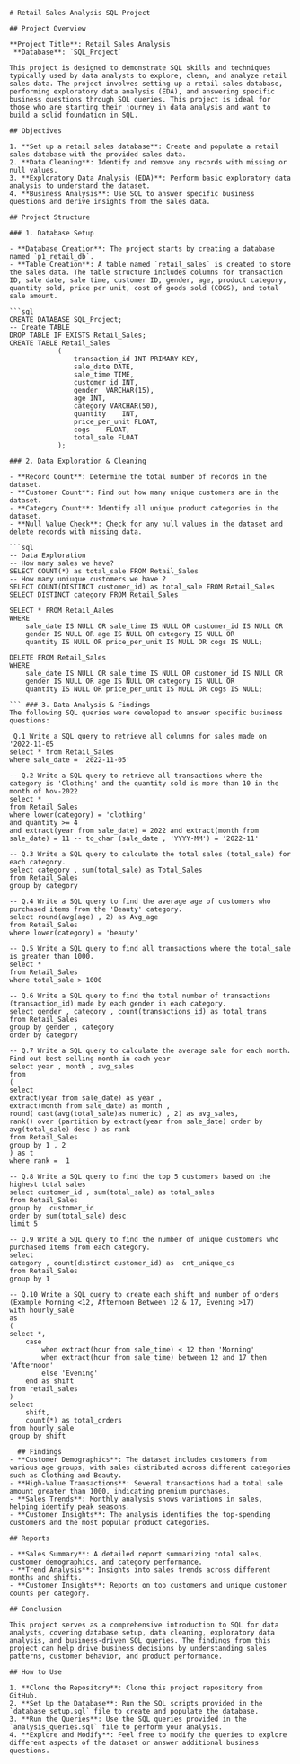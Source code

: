 ```
# Retail Sales Analysis SQL Project

## Project Overview

**Project Title**: Retail Sales Analysis  
 **Database**: `SQL_Project`

This project is designed to demonstrate SQL skills and techniques typically used by data analysts to explore, clean, and analyze retail sales data. The project involves setting up a retail sales database, performing exploratory data analysis (EDA), and answering specific business questions through SQL queries. This project is ideal for those who are starting their journey in data analysis and want to build a solid foundation in SQL.

## Objectives

1. **Set up a retail sales database**: Create and populate a retail sales database with the provided sales data.
2. **Data Cleaning**: Identify and remove any records with missing or null values.
3. **Exploratory Data Analysis (EDA)**: Perform basic exploratory data analysis to understand the dataset.
4. **Business Analysis**: Use SQL to answer specific business questions and derive insights from the sales data.

## Project Structure

### 1. Database Setup

- **Database Creation**: The project starts by creating a database named `p1_retail_db`.
- **Table Creation**: A table named `retail_sales` is created to store the sales data. The table structure includes columns for transaction ID, sale date, sale time, customer ID, gender, age, product category, quantity sold, price per unit, cost of goods sold (COGS), and total sale amount.

```sql
CREATE DATABASE SQL_Project;
-- Create TABLE
DROP TABLE IF EXISTS Retail_Sales;
CREATE TABLE Retail_Sales
            (
                transaction_id INT PRIMARY KEY,	
                sale_date DATE,	 
                sale_time TIME,	
                customer_id	INT,
                gender	VARCHAR(15),
                age	INT,
                category VARCHAR(50),	
                quantity	INT,
                price_per_unit FLOAT,	
                cogs	FLOAT,
                total_sale FLOAT
            );

```
```
### 2. Data Exploration & Cleaning

- **Record Count**: Determine the total number of records in the dataset.
- **Customer Count**: Find out how many unique customers are in the dataset.
- **Category Count**: Identify all unique product categories in the dataset.
- **Null Value Check**: Check for any null values in the dataset and delete records with missing data.

```sql
-- Data Exploration
-- How many sales we have?
SELECT COUNT(*) as total_sale FROM Retail_Sales
-- How many uniuque customers we have ?
SELECT COUNT(DISTINCT customer_id) as total_sale FROM Retail_Sales
SELECT DISTINCT category FROM Retail_Sales

SELECT * FROM Retail_Aales
WHERE 
    sale_date IS NULL OR sale_time IS NULL OR customer_id IS NULL OR 
    gender IS NULL OR age IS NULL OR category IS NULL OR 
    quantity IS NULL OR price_per_unit IS NULL OR cogs IS NULL;

DELETE FROM Retail_Sales
WHERE 
    sale_date IS NULL OR sale_time IS NULL OR customer_id IS NULL OR 
    gender IS NULL OR age IS NULL OR category IS NULL OR 
    quantity IS NULL OR price_per_unit IS NULL OR cogs IS NULL;

``` ### 3. Data Analysis & Findings
The following SQL queries were developed to answer specific business questions:

 Q.1 Write a SQL query to retrieve all columns for sales made on '2022-11-05
select * from Retail_Sales 
where sale_date = '2022-11-05'

-- Q.2 Write a SQL query to retrieve all transactions where the category is 'Clothing' and the quantity sold is more than 10 in the month of Nov-2022
select * 
from Retail_Sales 
where lower(category) = 'clothing' 
and quantity >= 4 
and extract(year from sale_date) = 2022 and extract(month from sale_date) = 11 -- to_char (sale_date , 'YYYY-MM') = '2022-11'

-- Q.3 Write a SQL query to calculate the total sales (total_sale) for each category.
select category , sum(total_sale) as Total_Sales
from Retail_Sales 
group by category 

-- Q.4 Write a SQL query to find the average age of customers who purchased items from the 'Beauty' category.
select round(avg(age) , 2) as Avg_age
from Retail_Sales 
where lower(category) = 'beauty'

-- Q.5 Write a SQL query to find all transactions where the total_sale is greater than 1000.
select * 
from Retail_Sales 
where total_sale > 1000 

-- Q.6 Write a SQL query to find the total number of transactions (transaction_id) made by each gender in each category.
select gender , category , count(transactions_id) as total_trans
from Retail_Sales
group by gender , category 
order by category 

-- Q.7 Write a SQL query to calculate the average sale for each month. Find out best selling month in each year
select year , month , avg_sales 
from 
( 
select 
extract(year from sale_date) as year , 
extract(month from sale_date) as month , 
round( cast(avg(total_sale)as numeric) , 2) as avg_sales,
rank() over (partition by extract(year from sale_date) order by avg(total_sale) desc ) as rank
from Retail_Sales 
group by 1 , 2 
) as t 
where rank =  1 

-- Q.8 Write a SQL query to find the top 5 customers based on the highest total sales 
select customer_id , sum(total_sale) as total_sales 
from Retail_Sales 
group by  customer_id 
order by sum(total_sale) desc 
limit 5 

-- Q.9 Write a SQL query to find the number of unique customers who purchased items from each category.
select
category , count(distinct customer_id) as  cnt_unique_cs
from Retail_Sales 
group by 1 

-- Q.10 Write a SQL query to create each shift and number of orders (Example Morning <12, Afternoon Between 12 & 17, Evening >17)
with hourly_sale
as
(
select *,
    case
        when extract(hour from sale_time) < 12 then 'Morning'
        when extract(hour from sale_time) between 12 and 17 then 'Afternoon'
        else 'Evening'
    end as shift
from retail_sales
)
select 
    shift,
    count(*) as total_orders    
from hourly_sale
group by shift 
```
```
  ## Findings
- **Customer Demographics**: The dataset includes customers from various age groups, with sales distributed across different categories such as Clothing and Beauty.
- **High-Value Transactions**: Several transactions had a total sale amount greater than 1000, indicating premium purchases.
- **Sales Trends**: Monthly analysis shows variations in sales, helping identify peak seasons.
- **Customer Insights**: The analysis identifies the top-spending customers and the most popular product categories.

## Reports

- **Sales Summary**: A detailed report summarizing total sales, customer demographics, and category performance.
- **Trend Analysis**: Insights into sales trends across different months and shifts.
- **Customer Insights**: Reports on top customers and unique customer counts per category.

## Conclusion

This project serves as a comprehensive introduction to SQL for data analysts, covering database setup, data cleaning, exploratory data analysis, and business-driven SQL queries. The findings from this project can help drive business decisions by understanding sales patterns, customer behavior, and product performance.

## How to Use

1. **Clone the Repository**: Clone this project repository from GitHub.
2. **Set Up the Database**: Run the SQL scripts provided in the `database_setup.sql` file to create and populate the database.
3. **Run the Queries**: Use the SQL queries provided in the `analysis_queries.sql` file to perform your analysis.
4. **Explore and Modify**: Feel free to modify the queries to explore different aspects of the dataset or answer additional business questions.


